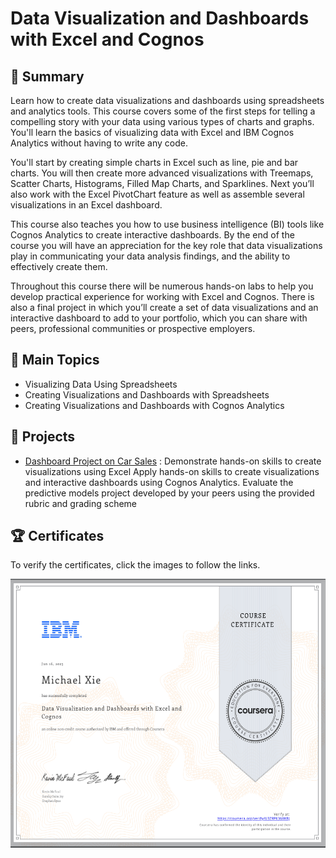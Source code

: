 # Data Visualization and Dashboards with Excel and Cognos

## 📄 Summary 
Learn how to create data visualizations and dashboards using spreadsheets and analytics tools. This course covers some of the first steps for telling a compelling story with your data using various types of charts and graphs. You'll learn the basics of visualizing data with Excel and IBM Cognos Analytics without having to write any code. 

You'll start by creating simple charts in Excel such as line, pie and bar charts. You will then create more advanced visualizations with Treemaps, Scatter Charts, Histograms, Filled Map Charts, and Sparklines. Next you’ll also work with the Excel PivotChart feature as well as assemble several visualizations in an Excel dashboard.  

This course also teaches you how to use business intelligence (BI) tools like Cognos Analytics  to create interactive dashboards. By the end of the course you will have an appreciation for the key role that data visualizations play in communicating your data analysis findings, and the ability to effectively create them. 

Throughout this course there will be numerous hands-on labs to help you develop practical experience for working with Excel and Cognos. There is also a final project in which you’ll create a set of data visualizations and an interactive dashboard to add to your portfolio, which you can share with peers, professional communities or prospective employers.



## 📑 Main Topics 
- Visualizing Data Using Spreadsheets
- Creating Visualizations and Dashboards with Spreadsheets
- Creating Visualizations and Dashboards with Cognos Analytics

## 📑 Projects
- [Dashboard Project on Car Sales](Data%20Visualisation%20and%20Dashboards%20with%20Excel%20and%20Cognos/Week%204/Dashboard.pdf/) :
Demonstrate hands-on skills to create visualizations using Excel
Apply hands-on skills to create visualizations and interactive dashboards using Cognos Analytics.
Evaluate the predictive models project developed by your peers using the provided rubric and grading scheme



## 🏆 Certificates 
To verify the certificates, click the images to follow the links.



<p align="middle">
  <a href="https://coursera.org/share/f544e7b4ec6b124e885c62c6eb36f5eb"><img src="Certificate.png" height="430"></a>

</p>